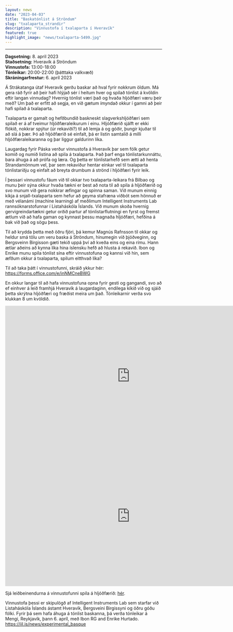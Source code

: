 ```yaml
---
layout: news
date: "2023-04-03"
title: "Baskatónlist á Ströndum"
slug: "txalaparta_strandir"
description: "Vinnustofa í txalaparta í Hveravík"
featured: true
highlight_image: "news/txalaparta-5499.jpg"
---
```

****
<script> import CaptionedImage from "../../components/Images/CaptionedImage.svelte" </script>


<b>Dagsetning:</b> 8. april 2023  <br>
<b>Staðsetning:</b> Hveravík á Ströndum  <br>
<b>Vinnustofa:</b> 13:00-18:00  <br>
<b>Tónleikar:</b> 20:00-22:00 (þátttaka valkvæð)  <br>
<b>Skráningarfrestur:</b> 6. apríl 2023  <br>

<CaptionedImage
  src="news/txala-3.jpg"
  alt="Two people playing wooded planks with heavy sticks."
  caption="Riina Finnsdóttir og Nicola Privato spila á Txalaparta á bókasafninu í LHÍ Þverholti."/>

Á Strákatanga útaf Hveravík gerðu baskar að hval fyrir nokkrum öldum. Má gera ráð fyrir að þeir hafi hlýjað sér í heitum hver og spilað tónlist á kvöldin eftir langan vinnudag? Hvernig tónlist væri það og hvaða hljóðfæri væru þeir með? Um það er erfitt að segja, en við gætum ímyndað okkur í gamni að þeir hafi spilað á txalaparta.

Txalaparta er gamalt og hefðbundið baskneskt slagverkshljóðfæri sem spilað er á  af tveimur hljóðfæraleikurum í einu. Hljóðfærið sjálft er ekki flókið, nokkrar spýtur (úr rekaviði?) til að lemja á og góðir, þungir kjuðar til að slá á þær. Þó að hljóðfærið sé einfalt, þá er listin samtalið á milli hljóðfæraleikaranna og þar liggur galdurinn líka.

Laugardag fyrir Páska verður vinnustofa á Hveravík þar sem fólk getur komið og numið listina að spila á txalaparta. Það þarf enga tónlistarkunnáttu, bara áhuga á að prófa og læra. Og þetta er tónlistarhefð sem ætti að henta Strandamönnum vel, þar sem rekaviður hentar einkar vel til txalaparta tónlistariðju og einfalt að breyta drumbum á strönd í hljóðfæri fyrir leik.

Í þessari vinnustofu fáum við til okkar tvo txalaparta-leikara frá Bilbao og munu þeir sýna okkur hvaða tækni er best að nota til að spila á hljóðfærið og svo munum við gera nokkrar æfingar og spinna saman. Við munum einnig kíkja á snjall-txalaparta sem hefur að geyma stafræna viðbót sem hönnuð er með vélanámi (machine learning) af meðlimum Intelligent Instruments Lab rannsóknarstofunnar í Listaháskóla Íslands. Við munum skoða hvernig gervigreindartækni getur orðið partur af tónlistarflutningi en fyrst og fremst ætlum við að hafa gaman og kynnast þessu magnaða hljóðfæri, hefðina á bak við það og sögu þess.

Til að krydda þetta með öðru fjöri, þá kemur Magnús Rafnsson til okkar og heldur smá tölu um veru baska á Ströndum, hinumegin við þjóðveginn, og Bergsveinn Birgisson gæti tekið uppá því að kveða eins og eina rímu. Hann ætlar aðeins að kynna líka hina íslensku hefð að hlusta á rekavið. Ibon og Enrike munu spila tónlist sína eftir vinnustofuna og kannsi við hin, sem æfðum okkur á txalaparta, spilum eitthvað líka?

Til að taka þátt í vinnustofunni, skráið ykkur hér: https://forms.office.com/e/inNMCneBWG

En okkur langar til að hafa vinnustofuna opna fyrir gesti og gangandi, svo að ef einhver á leið framhjá Hveravík á laugardaginn, endilega kíkið við og sjáið þetta skrýtna hljóðfæri og fræðist meira um það. Tónleikarnir verða svo klukkan 8 um kvöldið.

<iframe width="800" height="450" src="https://www.youtube.com/embed/uBbcnqHnQxE" title="YouTube video player" frameborder="0" allow="accelerometer; autoplay; clipboard-write; encrypted-media; gyroscope; picture-in-picture; web-share" allowfullscreen></iframe>
<br>
<iframe width="800" height="450" src="https://www.youtube.com/embed/505x6YgAgyc" title="YouTube video player" frameborder="0" allow="accelerometer; autoplay; clipboard-write; encrypted-media; gyroscope; picture-in-picture; web-share" allowfullscreen></iframe>

<br>

<CaptionedImage
  src="news/txala-1.jpg"
  alt="People using wooden sticks to hit planks."
  caption="Ætli hægt sé að smíða álíka slagverk með rekaviði?"/>


Sjá leiðbeinendurna á vinnustofunni spila á hljóðfærið: 
<a href="https://www.eitb.eus/eu/telebista/programak/eitb-kultura/bideoak/osoa/8758212/bideoa-ibon-rgren-eta-enrike-hurtadoren-musika/?fbclid=IwAR22JRpp13_wa_hQAUSPa_8YkXObswVbGvjuW6eo7JfVi2RdK0gt_Q-afRQ">hér</a>.



<CaptionedImage
  src="news/txalaparta-5397.jpg"
  alt="Txalaparta planks stacked side by side with sensors at the bottom."
  caption="Er hægt að spila á txalaparta með gervigreind?"/>

Vinnustofa þessi er skipulögð af Intelligent Instruments Lab sem starfar við Listaháskóla Íslands ástamt Hveravík, Bergsveini Birgissyni og öðru góðu fólki. Fyrir þá sem hafa áhuga á tónlist baskanna, þá verða tónleikar á Mengi, Reykjavík, þann 6. apríl, með Ibon RG and Enrike Hurtado.
https://iil.is/news/experimental_basque

<CaptionedImage
  src="news/txala-2.jpg"
  alt="Seen from the side, a man and a woman play percussion."
  caption="Öll eru velkomin á vinnustofuna í Hveravík."/>